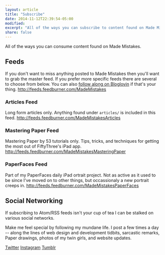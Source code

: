 ```yaml
---
layout: article
title: "Subscribe"
date: 2014-11-12T22:39:54-05:00
modified:
excerpt: "All of the ways you can subscribe to content found on Made Mistakes."
share: false
---
```


All of the ways you can consume content found on Made Mistakes.

## <i class="fa fa-rss"></i> Feeds

If you don't want to miss anything posted to Made Mistakes then you'll want to grab the master feed. If you prefer more specific feeds there are several to choose from below. You can also [follow along on Bloglovin](https://www.bloglovin.com/blog/3627581) if that's your thing.
<http://feeds.feedburner.com/MadeMistakes>

### Articles Feed

Long form articles only. Anything found under `articles/` is included in this feed.
<http://feeds.feedburner.com/MadeMistakesArticles>

### Mastering Paper Feed

Mastering Paper by 53 tutorials only. Tips, tricks, and techniques for getting the most out of FiftyThree's iPad app.
<http://feeds.feedburner.com/MadeMistakesMasteringPaper>

### PaperFaces Feed

Part of my PaperFaces daily iPad ortrait project. Not as active as it used to be since I've moved on to other things, but occassionaly a new portrait creeps in.
<http://feeds.feedburner.com/MadeMistakesPaperFaces>

## Social Networking

If subscribing to Atom/RSS feeds isn't your cup of tea I can be stalked on various social networks. 

Make me feel special by following my mundane life. I post a few times a day -- along the lines of web design and development tidbits, sarcastic remarks, Paper drawings, photos of my twin girls, and website updates.

<div class="inline">
  <a href="http://twitter.com/mmistakes" onclick="ga('send', 'event', 'link', 'click', 'Twitter follow');" class="btn twitter"><i class="fa fa-twitter"></i> Twitter</a>
  <a href="http://instagram.com/mmistakes" onclick="ga('send', 'event', 'link', 'click', 'Instagram follow');" class="btn instagram"><i class="fa fa-instagram"></i> Instagram</a>
  <a href="http://mademistakes.tumblr.com" onclick="ga('send', 'event', 'link', 'click', 'Tumblr follow');" class="btn tumblr"><i class="fa fa-tumblr"></i> Tumblr</a>
</div>